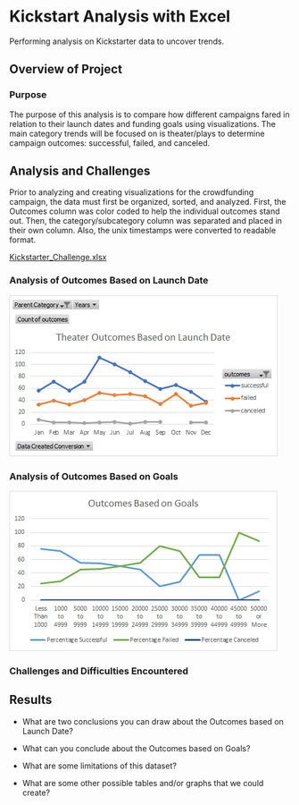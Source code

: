 # Kickstart Analysis with Excel
Performing analysis on Kickstarter data to uncover trends.

## Overview of Project

### Purpose
The purpose of this analysis is to compare how different campaigns fared in relation to their launch dates and funding goals using visualizations. The main category trends will be focused on is theater/plays to determine campaign outcomes: successful, failed, and canceled.

## Analysis and Challenges
Prior to analyzing and creating visualizations for the crowdfunding campaign, the data must first be organized, sorted, and analyzed. First, the Outcomes column was color coded to help the individual outcomes stand out. Then, the category/subcategory column was separated and placed in their own column. Also, the unix timestamps were converted to readable format.

[Kickstarter_Challenge.xlsx](https://github.com/macedo6000/kickstarter-analysis/blob/main/Kickstarter_Challenge.xlsx)

### Analysis of Outcomes Based on Launch Date
![](./Resources/Theater_Outcomes_vs_Launch.png)

### Analysis of Outcomes Based on Goals
![](./Resources/Outcomes_vs_Goals.png)

### Challenges and Difficulties Encountered

## Results

- What are two conclusions you can draw about the Outcomes based on Launch Date?

- What can you conclude about the Outcomes based on Goals?

- What are some limitations of this dataset?

- What are some other possible tables and/or graphs that we could create?


